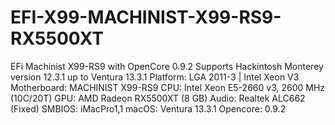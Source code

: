 # EFI-X99-MACHINIST-X99-RS9-RX5500XT
EFi Machinist X99-RS9 with OpenCore 0.9.2
Supports Hackintosh Monterey version 12.3.1 up to Ventura 13.3.1
Platform: LGA 2011-3 | Intel Xeon V3
Motherboard: MACHINIST X99-RS9
CPU: Intel Xeon E5-2660 v3, 2600 MHz (10C/20T)
GPU: AMD Radeon RX5500XT (8 GB)
Audio: Realtek ALC662 (Fixed)
SMBIOS: iMacPro1,1
macOS: Ventura 13.3.1
Opencore: 0.9.2
